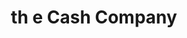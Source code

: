 ---
title: th e Cash Company
slug: th-e-cash-company
updated-on: '2024-05-30T13:44:31.749Z'
created-on: '2024-05-30T13:41:46.671Z'
published-on: '2024-05-30T13:54:32.469Z'
f_city-state-2:
- cms/city/powell-tn.md
- cms/city/rogersville-tn.md
- cms/city/greeneville-tn.md
- cms/city/kingsport-tn.md
- cms/city/bristol-tn.md
- cms/city/bristol-va.md
- cms/city/oak-ridge-tn.md
- cms/city/johnson-city-tn.md
- cms/city/weber-city-va.md
f_locations:
- cms/payday-loan/th-e-cash-company-27263.md
- cms/payday-loan/th-e-cash-company-27264.md
- cms/payday-loan/th-e-cash-company-27265.md
- cms/payday-loan/th-e-cash-company-27266.md
- cms/payday-loan/th-e-cash-company-27267.md
- cms/payday-loan/th-e-cash-company-27268.md
- cms/payday-loan/th-e-cash-company-27269.md
- cms/payday-loan/th-e-cash-company-27270.md
- cms/payday-loan/th-e-cash-company-27271.md
- cms/payday-loan/th-e-cash-company-27272.md
f_states:
- cms/state/tennessee.md
- cms/state/virginia.md
layout: '[company].html'
tags: company
---